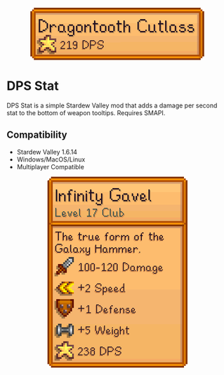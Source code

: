 <p align="center">
    <img src="media/banner.png"/>
</p>

# DPS Stat
DPS Stat is a simple Stardew Valley mod that adds a damage per second stat to the bottom of weapon tooltips. Requires SMAPI.

## Compatibility
* Stardew Valley 1.6.14
* Windows/MacOS/Linux
* Multiplayer Compatible

<p align="center">
    <img src="media/preview2.png"/>
</p>

